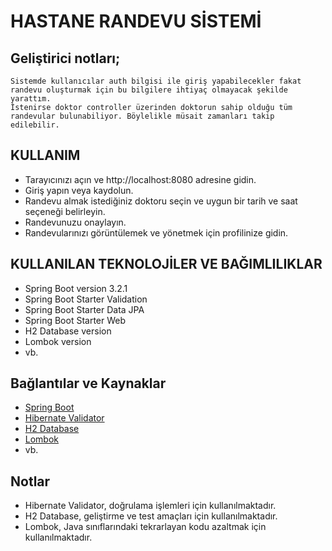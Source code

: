 # HASTANE RANDEVU SİSTEMİ
## Geliştirici notları;
    Sistemde kullanıcılar auth bilgisi ile giriş yapabilecekler fakat randevu oluşturmak için bu bilgilere ihtiyaç olmayacak şekilde yarattım. 
    İstenirse doktor controller üzerinden doktorun sahip olduğu tüm randevular bulunabiliyor. Böylelikle müsait zamanları takip edilebilir.

## KULLANIM
- Tarayıcınızı açın ve http://localhost:8080 adresine gidin.
- Giriş yapın veya kaydolun.
- Randevu almak istediğiniz doktoru seçin ve uygun bir tarih ve saat seçeneği belirleyin.
- Randevunuzu onaylayın.
- Randevularınızı görüntülemek ve yönetmek için profilinize gidin.


## KULLANILAN TEKNOLOJİLER VE BAĞIMLILIKLAR

- Spring Boot version 3.2.1
- Spring Boot Starter Validation
- Spring Boot Starter Data JPA
- Spring Boot Starter Web
- H2 Database version 
- Lombok version 
- vb.

## Bağlantılar ve Kaynaklar

- [Spring Boot](https://spring.io/projects/spring-boot)
- [Hibernate Validator](https://hibernate.org/validator/)
- [H2 Database](https://www.h2database.com/html/main.html)
- [Lombok](https://projectlombok.org/)
- vb.

## Notlar

- Hibernate Validator, doğrulama işlemleri için kullanılmaktadır.
- H2 Database, geliştirme ve test amaçları için kullanılmaktadır.
- Lombok, Java sınıflarındaki tekrarlayan kodu azaltmak için kullanılmaktadır.
